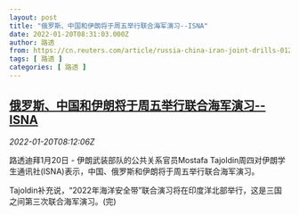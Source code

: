 ```yaml
---
layout: post
title: "俄罗斯、中国和伊朗将于周五举行联合海军演习--ISNA"
date: 2022-01-20T08:31:03.000Z
author: 路透
from: https://cn.reuters.com/article/russia-china-iran-joint-drills-0120-thur-idCNKBS2JU0M8
tags: [ 路透 ]
categories: [ 路透 ]
---
```

<!--1642667463000-->
[俄罗斯、中国和伊朗将于周五举行联合海军演习--ISNA](https://cn.reuters.com/article/russia-china-iran-joint-drills-0120-thur-idCNKBS2JU0M8)
------

<div>
<div><i>2022-01-20T08:12:06Z</i></div><p>路透迪拜1月20日 - 伊朗武装部队的公共关系官员Mostafa Tajoldin周四对伊朗学生通讯社(ISNA)表示，中国、俄罗斯和伊朗将于周五举行联合海军演习。</p><p>Tajoldin补充说，“2022年海洋安全带”联合演习将在印度洋北部举行，这是三国之间第三次联合海军演习。(完)</p>
</div>

